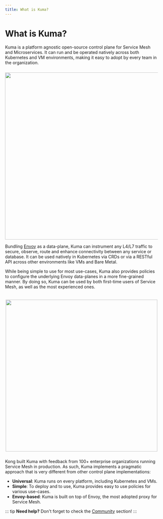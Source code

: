```yaml
---
title: What is Kuma?
---
```


# What is Kuma?

Kuma is a platform agnostic open-source control plane for Service Mesh and Microservices. It can run and be operated natively across both Kubernetes and VM environments, making it easy to adopt by every team in the organization.

<center>
<img src="/images/diagrams/main-diagram@2x.png" alt="" style="width: 550px; padding-top: 10px"/>
</center>

Bundling [Envoy](https://envoyproxy.io/) as a data-plane, Kuma can instrument any L4/L7 traffic to secure, observe, route and enhance connectivity between any service or database. It can be used natively in Kubernetes via CRDs or via a RESTful API across other environments like VMs and Bare Metal.

While being simple to use for most use-cases, Kuma also provides policies to configure the underlying Envoy data-planes in a more fine-grained manner. By doing so, Kuma can be used by both first-time users of Service Mesh, as well as the most experienced ones.

<center>
<img src="/images/docs/0.4.0/diagram-01.jpg" alt="" style="width: 500px; padding-top: 20px; padding-bottom: 10px;"/>
</center>

Kong built Kuma with feedback from 100+ enterprise organizations running Service Mesh in production. As such, Kuma implements a pragmatic approach that is very different from other control plane implementations:  

- **Universal**: Kuma runs on every platform, including Kubernetes and VMs.
- **Simple**: To deploy and to use, Kuma provides easy to use policies for various use-cases.
- **Envoy-based**: Kuma is built on top of Envoy, the most adopted proxy for Service Mesh.

::: tip
**Need help?** Don't forget to check the [Community](/community) section! 
:::